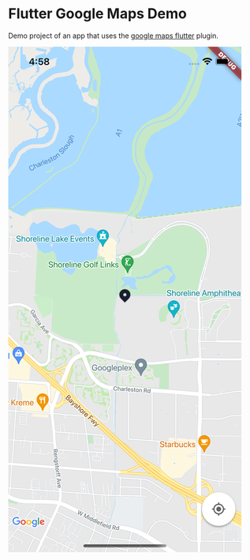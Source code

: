 # Flutter Google Maps Demo

Demo project of an app that uses the [google maps flutter](https://pub.dev/packages/google_maps_flutter) plugin.

![Screenshot](images/screenshot.png)